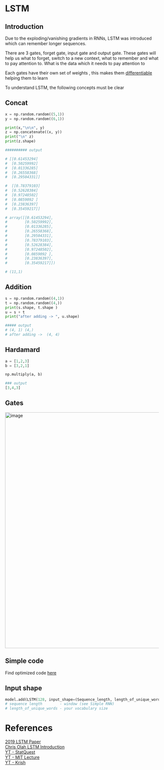 # LSTM

## Introduction

Due to the exploding/vanishing gradients in RNNs, LSTM was introduced which can remember longer sequences.

There are 3 gates, forget gate, input gate and output gate.
These gates will help us what to forget, switch to a new context, what to remember and what to pay attention to.
What is the data which it needs to pay attention to

Each gates have their own set of weights , this makes them [differentiable](https://en.wikipedia.org/wiki/Differentiable_function) helping them to learn

To understand LSTM, the following concepts must be clear

## Concat
```python
x = np.random.random((5,1))
y = np.random.random((6,1))

print(x,"\n\n", y)
z = np.concatenate((x, y))
print("\n" z)
print(z.shape)

########## output

# [[0.61453294]
#  [0.50259992]
#  [0.01336285]
#  [0.26558368]
#  [0.29504331]] 

#  [[0.78379103]
#  [0.52628384]
#  [0.97248502]
#  [0.0859092 ]
#  [0.23836397]
#  [0.35459217]]

# array([[0.61453294],
#        [0.50259992],
#        [0.01336285],
#        [0.26558368],
#        [0.29504331],
#        [0.78379103],
#        [0.52628384],
#        [0.97248502],
#        [0.0859092 ],
#        [0.23836397],
#        [0.35459217]])

# (11,1)

```

## Addition 
```python
s = np.random.random((4,1))
t = np.random.random((4,))
print(s.shape, t.shape )
u = s + t
print("after adding -> ", u.shape)

##### output 
# (4, 1) (4,)
# after adding ->  (4, 4)
```

## Hardamard 
```python
a = [1,2,3]
b = [3,2,1]

np.multiply(a, b)

### output
[3,4,3]

```

## Gates

<img width="771" alt="image" src="https://github.com/rvbug/NLP/assets/10928536/7853ea86-5882-4f57-a061-e12c3c562400">


## Simple code

Find optimized code [here](https://github.com/rvbug/NLP/blob/main/lstm/lstm.py)


## Input shape

```python
model.add(LSTM(128, input_shape=(Sequence_length, length_of_unique_words))
# sequence length        - window (see Simple RNN)
# length_of_unique_words - your vocabulary size

```


# References
[2019 LSTM Paper](https://arxiv.org/pdf/1909.09586.pdf)  
[Chris Olah LSTM Introduction](https://colah.github.io/posts/2015-08-Understanding-LSTMs/)  
[YT - StatQuest](https://youtu.be/YCzL96nL7j0)  
[YT - MIT Lecture](https://youtu.be/ySEx_Bqxvvo)  
[YT - Krish](https://www.youtube.com/watch?v=FLjn0H2bCvA)  
